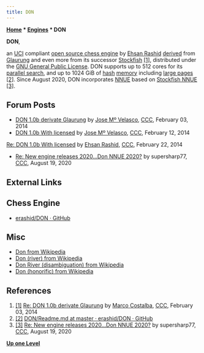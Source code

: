 ```yaml
---
title: DON
---
```

**[Home](Home "Home") * [Engines](Engines "Engines") * DON**

**DON**,

an [UCI](UCI "UCI") compliant [open source chess engine](Category:Open_Source "Category:Open Source") by [Ehsan Rashid](index.php?title=Ehsan_Rashid&action=edit&redlink=1 "Ehsan Rashid (page does not exist)") [derived](Category:Derivative "Category:Derivative") from [Glaurung](Glaurung "Glaurung") and even more from its successor [Stockfish](Stockfish "Stockfish")
<a id="cite-note-1" href="#cite-ref-1">[1]</a>,
distributed under the [GNU General Public License](Free_Software_Foundation#GPL "Free Software Foundation"). DON supports up to 512 cores for its [parallel search](Parallel_Search "Parallel Search"), and up to 1024 GiB of [hash](Transposition_Table "Transposition Table") [memory](Memory "Memory") including [large pages](Memory#HugePages "Memory")
<a id="cite-note-2" href="#cite-ref-2">[2]</a>. Since August 2020, DON incorporates [NNUE](NNUE "NNUE") based on [Stockfish NNUE](Stockfish_NNUE "Stockfish NNUE") <a id="cite-note-3" href="#cite-ref-3">[3]</a>.

## Forum Posts

- [DON 1.0b derivate Glaurung](http://www.talkchess.com/forum/viewtopic.php?t=51151) by [Jose Mº Velasco](Jose_Maria_Velasco "Jose Maria Velasco"), [CCC](CCC "CCC"), February 03, 2014
- [DON 1.0b With licensed](http://www.talkchess.com/forum/viewtopic.php?t=51259) by [Jose Mº Velasco](Jose_Maria_Velasco "Jose Maria Velasco"), [CCC](CCC "CCC"), February 12, 2014

[Re: DON 1.0b With licensed](http://www.talkchess.com/forum/viewtopic.php?t=51259&start=7) by [Ehsan Rashid](index.php?title=Ehsan_Rashid&action=edit&redlink=1 "Ehsan Rashid (page does not exist)"), [CCC](CCC "CCC"), February 22, 2014

- [Re: New engine releases 2020...Don NNUE 2020?](http://www.talkchess.com/forum3/viewtopic.php?f=2&t=72613&start=320#p856640) by supersharp77, [CCC](CCC "CCC"), August 19, 2020

## External Links

## Chess Engine

- [erashid/DON · GitHub](https://github.com/erashid/DON)

## Misc

- [Don from Wikipedia](https://en.wikipedia.org/wiki/Don)
- [Don (river) from Wikipedia](<https://en.wikipedia.org/wiki/Don_(river)>)
- [Don River (disambiguation) from Wikipedia](<https://en.wikipedia.org/wiki/Don_River_(disambiguation)>)
- [Don (honorific) from Wikipedia](<https://en.wikipedia.org/wiki/Don_(honorific)>)

## References

1. <a id="cite-ref-1" href="#cite-note-1">[1]</a> [Re: DON 1.0b derivate Glaurung](http://www.talkchess.com/forum/viewtopic.php?t=51151&start=2) by [Marco Costalba](Marco_Costalba "Marco Costalba"), [CCC](CCC "CCC"), February 03, 2014
1. <a id="cite-ref-2" href="#cite-note-2">[2]</a> [DON/Readme.md at master · erashid/DON · GitHub](https://github.com/erashid/DON/blob/master/Readme.md)
1. <a id="cite-ref-3" href="#cite-note-3">[3]</a> [Re: New engine releases 2020...Don NNUE 2020?](http://www.talkchess.com/forum3/viewtopic.php?f=2&t=72613&start=320#p856640) by supersharp77, [CCC](CCC "CCC"), August 19, 2020

**[Up one Level](Engines "Engines")**

